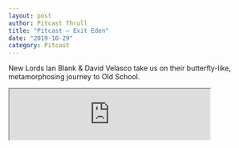 ```yaml
---
layout: post
author: Pitcast Thrull
title: "Pitcast – Exit Eden"
date: "2019-10-29"
category: Pitcast
---
```


New Lords Ian Blank & David Velasco take us on their butterfly-like, metamorphosing journey to Old School.

<iframe src="https://anchor.fm/pitcast/embed/episodes/Exit-Eden-e8ckrk" height="102px" width="400px"></iframe>
